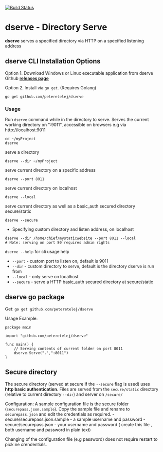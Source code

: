 [![Build Status](https://travis-ci.org/peteretelej/dserve.svg?branch=master)](https://travis-ci.org/peteretelej/dserve)

# dserve - Directory Serve

__dserve__ serves a specified directory via HTTP on a specified listening address

## dserve CLI Installation Options

Option 1. Download Windows or Linux executable application from dserve Github **[releases page](https://github.com/peteretelej/dserve/releases)**

Option 2. Install via `go get`. (Requires Golang)

```
go get github.com/peteretelej/dserve
```

### Usage

Run `dserve` command while in the directory to serve. Serves the current working directory on ":9011", accessible on browsers e.g via http://localhost:9011

```
cd ~/myProject
dserve
```


serve a directory
```
dserve --dir ~/myProject
``` 

serve current directory on a specific address
```
dserve --port 8011
```

serve current directory on localhost
```
dserve --local
```

serve current directory as well as a basic_auth secured directory secure/static
```
dserve --secure
```


- Specifying custom directory and listen address, on localhost
```
dserve --dir /home/chief/mystaticwebsite --port 8011 --local
# Note: serving on port 80 requires admin rights
```

`dserve --help` for cli usage help

- `--port` - custom port to listen on, default is 9011
- `--dir` - custom directory to serve, default is the directory dserve is run from
- `--local` - only serve on localhost
- `--secure` - serve a HTTP basic_auth secured directory at secure/static


## dserve go package
Get: `go get github.com/peteretelej/dserve`

Usage Example: 
```
package main

import "github.com/peteretelej/dserve"

func main() {
	// Serving contents of current folder on port 8011
	dserve.Serve(".",":8011")
}
```

## Secure directory
The secure directory (served at secure if the `--secure` flag is used) uses __http basic authentication__. Files are served from the `secure/static` directory (relative to current directory `--dir`) and server on `/secure/`

Configuration:
A sample configuration file is the secure folder (`securepass.json.sample`). Copy the sample file and rename to `securepass.json` and edit the credentials as required.
	- secure/securepass.json.sample - a sample username and password 
	- secure/securepass.json - your username and password ( create this file , both username and password in plain text)

Changing of the configuration file (e.g password) does not require restart to pick ne crendentials.

